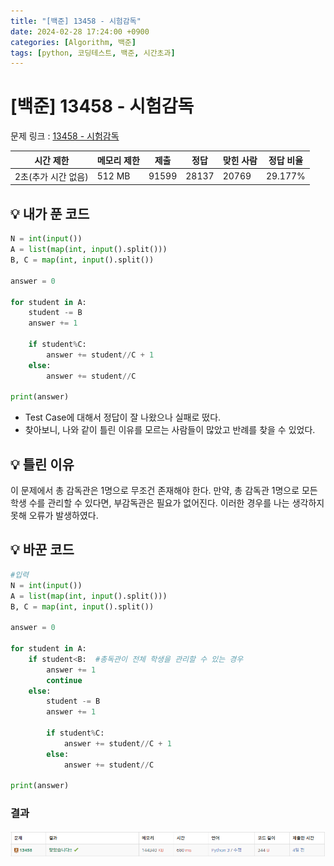 ```yaml
---
title: "[백준] 13458 - 시험감독"
date: 2024-02-28 17:24:00 +0900
categories: [Algorithm, 백준]
tags: [python, 코딩테스트, 백준, 시간초과]
---
```


# [백준] 13458 - 시험감독

문제 링크 : [13458 - 시험감독](https://www.acmicpc.net/problem/13458)

| 시간 제한           | 메모리 제한 | 제출  | 정답  | 맞힌 사람 | 정답 비율 |
| ------------------- | ----------- | ----- | ----- | --------- | --------- |
| 2초(추가 시간 없음) | 512 MB      | 91599 | 28137 | 20769     | 29.177%   |

## 💡 내가 푼 코드

```python
N = int(input())
A = list(map(int, input().split()))
B, C = map(int, input().split())

answer = 0

for student in A:
    student -= B
    answer += 1

    if student%C:
        answer += student//C + 1
    else:
        answer += student//C

print(answer)
```

- Test Case에 대해서 정답이 잘 나왔으나 실패로 떴다.
- 찾아보니, 나와 같이 틀린 이유를 모르는 사람들이 많았고 반례를 찾을 수 있었다.

## 💡 틀린 이유

이 문제에서 총 감독관은 1명으로 무조건 존재해야 한다. 만약, 총 감독관 1명으로 모든 학생 수를 관리할 수 있다면, 부감독관은 필요가 없어진다. 이러한 경우를 나는 생각하지 못해 오류가 발생하였다.

## 💡 바꾼 코드

```python
#입력
N = int(input())
A = list(map(int, input().split()))
B, C = map(int, input().split())

answer = 0

for student in A:
    if student<B:  #총독관이 전체 학생을 관리할 수 있는 경우
        answer += 1
        continue
    else:
        student -= B
        answer += 1

        if student%C:
            answer += student//C + 1
        else:
            answer += student//C

print(answer)
```

### 결과

![alt text](/images/2024-02-28/성공.png)

